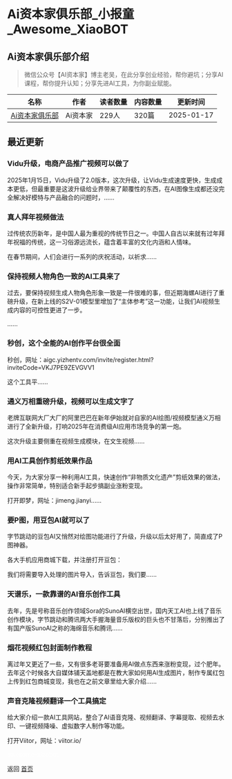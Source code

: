# Ai资本家俱乐部_小报童_Awesome_XiaoBOT

## Ai资本家俱乐部介绍
> 微信公众号【AI资本家】博主老吴，在此分享创业经验，帮你避坑；分享AI课程，帮你提升认知；分享先进AI工具，为你副业赋能。  
  


|名称|作者|读者数量|内容数量|更新时间|
|---|---|---|---|---|
|[Ai资本家俱乐部](https://xiaobot.net/p/AICC?refer=0b133df9-27dc-423b-8101-639049001c13)|Ai资本家|229人|320篇|2025-01-17|

## 最近更新
### Vidu升级，电商产品推广视频可以做了

2025年1月15日，Vidu升级了2.0版本，这次升级，让Vidu生成速度更快，生成成本更低，但最重要是这波升级给业界带来了颠覆性的东西，在AI图像生成都还没完全解决好模特与产品融合的问题时，......

### 真人拜年视频做法

过传统农历新年，是中国人最为重视的传统节日之一。中国人自古以来就有过年拜年祝福的传统，这一习俗源远流长，蕴含着丰富的文化内涵和人情味。

在春节期间，人们会进行一系列的庆祝活动，以祈求......

### 保持视频人物角色一致的AI工具来了

过去，要保持视频生成人物角色形象一致是一件很难的事，但近期海螺AI进行了重磅升级，在新上线的S2V-01模型里增加了“主体参考”这一功能，让我们AI视频生成内容的可控性更进了一步。

......

### 秒创，这个全能的AI创作平台很全面

秒创，网址：aigc.yizhentv.com/invite/register.html?inviteCode=VKJ7PE9ZEVGVV1

这个工具平......

### 通义万相重磅升级，视频可以生成文字了

老牌互联网大厂大厂的阿里巴巴在新年伊始就对自家的AI绘图/视频模型通义万相进行了全新升级，打响2025年在消费级AI应用市场竞争的第一炮。

这次升级主要侧重在视频生成模块，在文生视频......

### 用AI工具创作剪纸效果作品

今天，为大家分享一种利用AI工具，快速创作“非物质文化遗产”剪纸效果的做法，操作非常简单，特别适合新手起步搞副业涨粉变现。

打开即梦，网址：jimeng.jianyi......

### 要P图，用豆包AI就可以了

字节跳动的豆包AI又悄然对绘图功能进行了升级，升级以后太好用了，简直成了P图神器。

各大手机应用商城下载，并注册打开豆包：

我们将需要导入处理的图片导入，告诉豆包，我们要......

### 天谱乐，一款靠谱的AI音乐创作工具

去年，先是号称音乐创作领域Sora的SunoAI横空出世，国内天工AI也上线了音乐创作模块，字节跳动和腾讯两大手握海量音乐版权的巨头也不甘落后，分别推出了有国产版SunoAI之称的海绵音乐和腾讯......

### 烟花视频红包封面制作教程

离过年又更近了一些，又有很多老哥要准备用AI做点东西来涨粉变现，过个肥年。去年这个时候各大自媒体铺天盖地都是在教大家如何用AI生成图片，制作专属红包上传到红包商城变现，我也在之前文章里给大家介绍......

### 声音克隆视频翻译一个工具搞定

给大家介绍一款AI工具网站，整合了AI语音克隆、视频翻译、字幕提取、视频去水印、一键视频降噪、虚拟数字人制作等功能。

打开Viitor，网址：viitor.io/


<a href="https://github.com/Reno9527/awesome-xiaobot" style="color: white; text-decoration: none;">awesome-xiaobot</a>

返回 [首页](../README.md)
